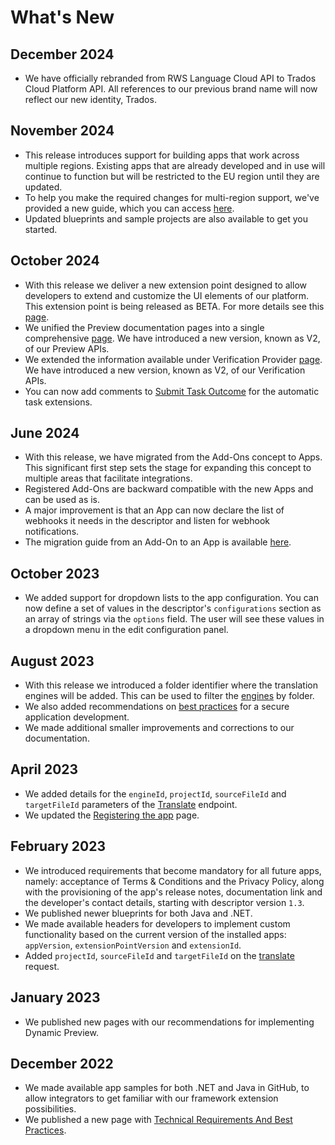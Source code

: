 # What's New

## December 2024
- We have officially rebranded from RWS Language Cloud API to Trados Cloud Platform API. All references to our previous brand name will now reflect our new identity, Trados.

## November 2024
- This release introduces support for building apps that work across multiple regions. Existing apps that are already developed and in use will continue to function but will be restricted to the EU region until they are updated.
- To help you make the required changes for multi-region support, we've provided a new guide, which you can access [here](../docs/development/Multi-Region.md).
- Updated blueprints and sample projects are also available to get you started.

## October 2024
- With this release we deliver a new extension point designed to allow developers to extend and customize the UI elements of our platform. This extension point is being released as BETA. For more details see this [page](../docs/development/UI-App-development-guide.md).
- We unified the Preview documentation pages into a single comprehensive [page](../docs/development/Preview-App-development-guide.md). We have introduced a new version, known as V2, of our Preview APIs.
- We extended the information available under Verification Provider [page](../docs/development/Verification-App-development-guide.md). We have introduced a new version, known as V2, of our Verification  APIs.
- You can now add comments to [Submit Task Outcome](../App-API.v1.json/paths/~1external-job~1v1~1callback/post) for the automatic task extensions.

## June 2024
- With this release, we have migrated from the Add-Ons concept to Apps. This significant first step sets the stage for expanding this concept to multiple areas that facilitate integrations.
- Registered Add-Ons are backward compatible with the new Apps and can be used as is.
- A major improvement is that an App can now declare the list of webhooks it needs in the descriptor and listen for webhook notifications.
- The migration guide from an Add-On to an App is available [here](../docs/development/Add-On-To-App-Migration.md).

## October 2023
- We added support for dropdown lists to the app configuration. You can now define a set of values in the descriptor's `configurations` section as an array of strings via the `options` field. The user will see these values in a dropdown menu in the edit configuration panel.


## August 2023
- With this release we introduced a folder identifier where the translation engines will be added. This can be used to filter the [engines](../App-API.v1.json/paths/~1lc.mtprovider.engines/get) by folder. 
- We also added recommendations on [best practices](../docs/development/Tehnical-Requirements-And-Best-Practices.md) for a secure application development.
- We made additional smaller improvements and corrections to our documentation.

## April 2023
- We added details for the `engineId`, `projectId`, `sourceFileId` and `targetFileId` parameters of the [Translate](../App-API.v1.json/paths/~1lc.mtprovider.translate/post) endpoint.
- We updated the [Registering the app](../docs/appManagement/Registering.md) page.
  

## February 2023
- We introduced requirements that become mandatory for all future apps, namely: acceptance of Terms & Conditions and the Privacy Policy, along with the provisioning of the app's release notes, documentation link and the developer's contact details, starting with descriptor version `1.3`.
- We published newer blueprints for both Java and .NET.
- We made available headers for developers to implement custom functionality based on the current version of the installed apps: `appVersion`, `extensionPointVersion` and `extensionId`.
- Added `projectId`, `sourceFileId` and `targetFileId` on the [translate](../App-API.v1.json/paths/~1lc.mtprovider.translate/post) request.

## January 2023
- We published new pages with our recommendations for implementing Dynamic Preview.

## December 2022
- We made available app samples for both .NET and Java in GitHub, to allow integrators to get familiar with our framework extension possibilities.
- We published a new page with [Technical Requirements And Best Practices](./development/Tehnical-Requirements-And-Best-Practices.md).

